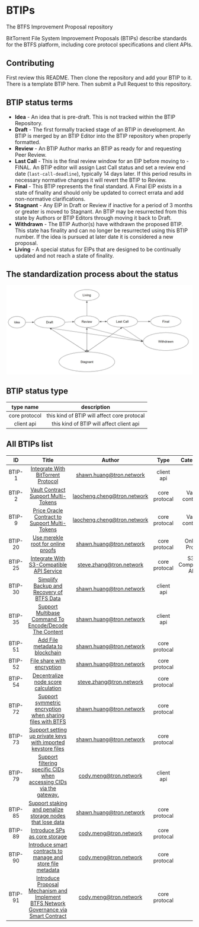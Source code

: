 # BTIPs

The BTFS Improvement Proposal repository

BitTorrent File System Improvement Proposals (BTIPs) describe standards for the BTFS platform, including core protocol specifications and client APIs.

## Contributing

First review this README. Then clone the repository and add your BTIP to it. There is a template BTIP here. Then submit a Pull Request to this repository.

## BTIP status terms

- **Idea** - An idea that is pre-draft. This is not tracked within the BTIP Repository.
- **Draft** - The first formally tracked stage of an BTIP in development. An BTIP is merged by an BTIP Editor into the BTIP repository when properly formatted.
- **Review** - An BTIP Author marks an BTIP as ready for and requesting Peer Review.
- **Last Call** - This is the final review window for an EIP before moving to - FINAL. An BTIP editor will assign Last Call status and set a review end date (`last-call-deadline`), typically 14 days later. If this period results in necessary normative changes it will revert the BTIP to Review.
- **Final** - This BTIP represents the final standard. A Final EIP exists in a state of finality and should only be updated to correct errata and add non-normative clarifications.
- **Stagnant** - Any EIP in Draft or Review if inactive for a period of 3 months or greater is moved to Stagnant. An BTIP may be resurrected from this state by Authors or BTIP Editors through moving it back to Draft.
- **Withdrawn** - The BTIP Author(s) have withdrawn the proposed BTIP. This state has finality and can no longer be resurrected using this BTIP number. If the idea is pursued at later date it is considered a new proposal.
- **Living** - A special status for EIPs that are designed to be continually updated and not reach a state of finality.

## The standardization process about the status

![This is the process about the status](BTIP-process-update.jpeg)

## BTIP status type

|   type name   |                 description                 |
| :-----------: | :-----------------------------------------: |
| core protocol | this kind of BTIP will affect core protocal |
|  client api   |  this kind of BTIP will affect client api   |

## All BTIPs list

|   ID    |                                                   Title                                                   |            Author             |     Type      |     Category      |  Status   |
| :-----: | :-------------------------------------------------------------------------------------------------------: | :---------------------------: | :-----------: | :---------------: | :-------: |
| BTIP-1  |                           [Integrate With BitTorrent Protocol](BTIPS/BTIP-1.md)                           |  <shawn.huang@tron.network>   |  client api   |                   |  Living   |
| BTIP-2  |                          [Vault Contract Support Multi-Tokens](BTIPS/BTIP-2.md)                           | <laocheng.cheng@tron.network> | core protocal |  Vault contract   |   Final   |
| BTIP-9  |                     [Price Oracle Contract to Support Multi-Tokens](BTIPS/BTIP-9.md)                      | <laocheng.cheng@tron.network> | core protocal |  Vault contract   |   Final   |
| BTIP-20 |                          [Use merekle root for online proofs](BTIPS/BTIP-20.md)                           |  <shawn.huang@tron.network>   | core protocal |   Online Proof    |   Final   |
| BTIP-25 |                       [Integrate With S3-Compatible API Service](BTIPS/BTIP-25.md)                        |  <steve.zhang@tron.network>   | core protocal | S3-Compatible API |  Living   |
| BTIP-30 |                       [Simplify Backup and Recovery of BTFS Data](BTIPS/BTIP-30.md)                       |  <shawn.huang@tron.network>   |  client api   |                   |   Final   |
| BTIP-35 |                [Support Multibase Command To Encode/Decode The Content](BTIPS/BTIP-35.md)                 |  <shawn.huang@tron.network>   |  client api   |                   |   Final   |
| BTIP-51 |                            [Add File metadata to blockchain](BTIPS/BTIP-51.md)                            |  <shawn.huang@tron.network>   | core protocal |                   |   Final   |
| BTIP-52 |                              [File share with encryption](BTIPS/BTIP-52.md)                               |  <shawn.huang@tron.network>   | core protocal |                   |   Final   |
| BTIP-54 |                          [Decentralize node score calculation](BTIPS/BTIP-54.md)                          |  <steve.zhang@tron.network>   | core protocal |                   |   Draft   |
| BTIP-72 |               [Support symmetric encryption when sharing files with BTFS](BTIPS/BTIP-72.md)               |  <shawn.huang@tron.network>   | core protocal |                   |   Final   |
| BTIP-73 |             [Support setting up private keys with imported keystore files](BTIPS/BTIP-73.md)              |  <shawn.huang@tron.network>   | core protocal |                   |   Final   |
| BTIP-79 |         [Support filtering specific CIDs when accessing CIDs via the gateway.](BTIPS/BTIP-79.md)          |   <cody.meng@tron.network>    |  client api   |                   |   Final   |
| BTIP-85 |               [Support staking and penalize storage nodes that lose data](BTIPS/BTIP-85.md)               |  <shawn.huang@tron.network>   | core protocal |                   | Withdrawn |
| BTIP-89 |                             [Introduce SPs as core storage](BTIPS/BTIP-89.md)                             |   <cody.meng@tron.network>    | core protocal |                   |  Review   |
| BTIP-90 |              [Introduce smart contracts to manage and store file metadata](BTIPS/BTIP-90.md)              |   <cody.meng@tron.network>    | core protocal |                   |  Review   |
| BTIP-91 | [Introduce Proposal Mechanism and Implement BTFS Network Governance via Smart Contract](BTIPS/BTIP-91.md) |   <cody.meng@tron.network>    | core protocal |                   |  Review   |
